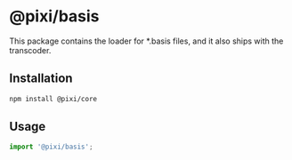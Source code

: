 # @pixi/basis

This package contains the loader for *.basis files, and it also ships with the transcoder.

## Installation

```bash
npm install @pixi/core
```

## Usage

```js
import '@pixi/basis';
```
